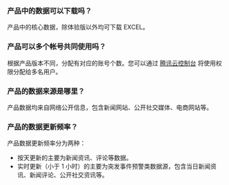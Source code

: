 ### 产品中的数据可以下载吗？
产品中的核心数据，除体验版以外均可下载 EXCEL。
### 产品可以多个帐号共同使用吗？
根据产品版本不同，分配有对应的账号个数。您可以通过 [腾讯云控制台](https://console.cloud.tencent.com/) 将使用权限分配给多名用户。
### 产品的数据来源是哪里？
产品数据均来自网络公开信息，包含新闻网站、公开社交媒体、电商网站等。
### 产品的数据更新频率？
产品数据更新频率分为两种：
- 按天更新的主要为新闻资讯、评论等数据。
- 实时更新（小于 1 小时）的主要为突发事件预警类数据源，包含当日新闻资讯、新闻评论、公开社交资讯等。
